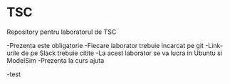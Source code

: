 # TSC
Repository pentru laboratorul de TSC


-Prezenta este obligatorie
-Fiecare laborator trebuie incarcat pe git
-Link-urile de pe Slack trebuie citite
-La acest laborator se va lucra in Ubuntu si ModelSim
-Prezenta la curs ajuta

-test